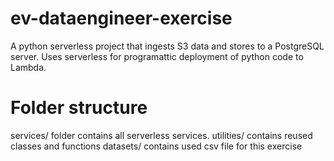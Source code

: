 # ev-dataengineer-exercise
A python serverless project that ingests S3 data and stores to a PostgreSQL server.
Uses serverless for programattic deployment of python code to Lambda.

# Folder structure
services/ folder contains all serverless services.
utilities/ contains reused classes and functions
datasets/ contains used csv file for this exercise